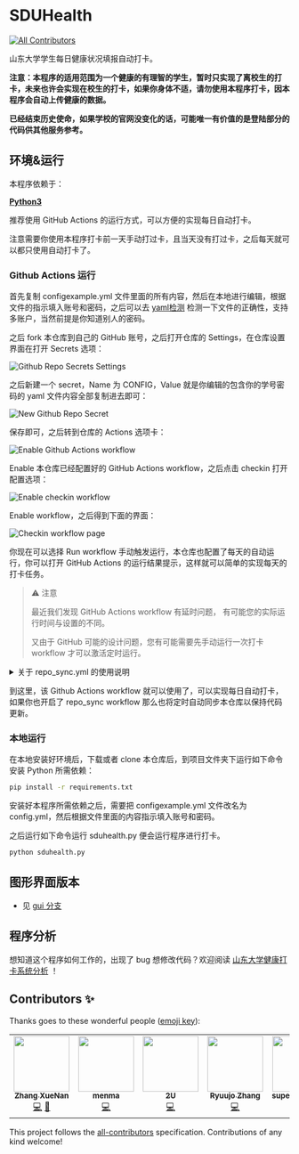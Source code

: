 # SDUHealth
<!-- ALL-CONTRIBUTORS-BADGE:START - Do not remove or modify this section -->
[![All Contributors](https://img.shields.io/badge/all_contributors-5-orange.svg?style=flat-square)](#contributors-)
<!-- ALL-CONTRIBUTORS-BADGE:END -->

山东大学学生每日健康状况填报自动打卡。

**注意：本程序的适用范围为一个健康的有理智的学生，暂时只实现了离校生的打卡，未来也许会实现在校生的打卡，如果你身体不适，请勿使用本程序打卡，因本程序会自动上传健康的数据。**

**已经结束历史使命，如果学校的官网没变化的话，可能唯一有价值的是登陆部分的代码供其他服务参考。**

## 环境&运行

本程序依赖于：

**[Python3](https://www.python.org)**

推荐使用 GitHub Actions 的运行方式，可以方便的实现每日自动打卡。

注意需要你使用本程序打卡前一天手动打过卡，且当天没有打过卡，之后每天就可以都只使用自动打卡了。

### Github Actions 运行

首先复制 configexample.yml 文件里面的所有内容，然后在本地进行编辑，根据文件的指示填入账号和密码，之后可以去 [yaml检测](https://www.bejson.com/validators/yaml_editor/) 检测一下文件的正确性，支持多账户，当然前提是你知道别人的密码。

之后 fork 本仓库到自己的 GitHub 账号，之后打开仓库的 Settings，在仓库设置界面在打开 Secrets 选项：

![Github Repo Secrets Settings](https://cdn.jsdelivr.net/gh/viewv/Pico@master/uPic/Screen%20Shot%202021-01-19%20at%2019.06.10.png)

之后新建一个 secret，Name 为 CONFIG，Value 就是你编辑的包含你的学号密码的 yaml 文件内容全部复制进去即可：

![New Github Repo Secret](https://cdn.jsdelivr.net/gh/viewv/Pico@master/uPic/Screen%20Shot%202021-01-19%20at%2019.08.02.png)

保存即可，之后转到仓库的 Actions 选项卡：

![Enable Github Actions workflow](https://cdn.jsdelivr.net/gh/viewv/Pico@master/uPic/Screen%20Shot%202021-01-19%20at%2019.09.06.png)

Enable 本仓库已经配置好的 GitHub Actions workflow，之后点击 checkin 打开配置选项：

![Enable checkin workflow](https://cdn.jsdelivr.net/gh/viewv/Pico@master/uPic/Screen%20Shot%202021-01-21%20at%2015.11.44.png)

 Enable workflow，之后得到下面的界面：

![Checkin workflow page](https://cdn.jsdelivr.net/gh/viewv/Pico@master/uPic/Screen%20Shot%202021-01-21%20at%2015.12.33.png)

你现在可以选择 Run workflow 手动触发运行，本仓库也配置了每天的自动运行，你可以打开 GitHub Actions 的运行结果提示，这样就可以简单的实现每天的打卡任务。

> ⚠️ 注意
>
> 最近我们发现 GitHub Actions workflow 有延时问题， 有可能您的实际运行时间与设置的不同。
>
> 又由于 GitHub 可能的设计问题，您有可能需要先手动运行一次打卡 workflow 才可以激活定时运行。

<details>
<summary>关于 repo_sync.yml 的使用说明</summary>

这个文件创建了一个定时自动同步源仓库内所有代码的 Github Actions workflow。

> ⚠️ 注意
>
> 该 workflow 执行后会自动覆盖原仓库内的所有代码，并更新为源仓库的代码，所有自定义的修改将不会得到保留（一般来说，也没什么需要自定义的，实在是需要自定义，可以手动执行该 workflow 之后，将其设置为 disable ）。

在 fork 了代码之后，首先需要去申请一个 GitHub Personal Access Token，该 Token 让此 workflow 拥有了更改指定仓库代码的权限。具体操作如下：

先选择账户 Settings

![Github account Settings](https://cdn.jsdelivr.net/gh/nekomiao123/pic/img/image-20210121121329851.png)

然后选择 Developer Settings

![Github Developer Settings](https://cdn.jsdelivr.net/gh/nekomiao123/pic/img/image-20210121121525838.png)

之后再选择 Personal access tokens 点击里面的 Generate new token

![Generate new token](https://cdn.jsdelivr.net/gh/nekomiao123/pic/img/image-20210121121640260.png)

之后先随便取个好记的名字，然后勾选前两项

![New personal access token](https://cdn.jsdelivr.net/gh/nekomiao123/pic/img/image-20210121121747207.png)

最后点击下面的 Generate token 即可，这样就能获得一串类似这样的字符，赶紧复制下来，它只会显示这一次

![Personal token info](https://cdn.jsdelivr.net/gh/nekomiao123/pic/img/image-20210121121953685.png)

然后去新建一个 secret（跟上面建立 secret 的流程一样）

Name 是 PAT

Value 是刚才你复制的这一串字符

</details>

到这里，该 Github Actions workflow 就可以使用了，可以实现每日自动打卡，如果你也开启了 repo_sync workflow 那么也将定时自动同步本仓库以保持代码更新。

### 本地运行

在本地安装好环境后，下载或者 clone 本仓库后，到项目文件夹下运行如下命令安装 Python 所需依赖：

```bash
pip install -r requirements.txt
```

安装好本程序所需依赖之后，需要把 configexample.yml 文件改名为 config.yml，然后根据文件里面的内容指示填入账号和密码。

之后运行如下命令运行 sduhealth.py 便会运行程序进行打卡。

```bash
python sduhealth.py
```

## 图形界面版本

- 见 [gui 分支](https://github.com/viewv/sduhealth/tree/gui)

## 程序分析

想知道这个程序如何工作的，出现了 bug 想修改代码？欢迎阅读 [山东大学健康打卡系统分析](https://github.com/viewv/sduhealth/blob/main/doc/analysis.md) ！

## Contributors ✨

Thanks goes to these wonderful people ([emoji key](https://allcontributors.org/docs/en/emoji-key)):

<!-- ALL-CONTRIBUTORS-LIST:START - Do not remove or modify this section -->
<!-- prettier-ignore-start -->
<!-- markdownlint-disable -->
<table>
  <tr>
    <td align="center"><a href="https://tech.viewv.top"><img src="https://avatars3.githubusercontent.com/u/32566594?v=4?s=100" width="100px;" alt=""/><br /><sub><b>Zhang XueNan</b></sub></a><br /><a href="https://github.com/viewv/sduhealth/commits?author=viewv" title="Code">💻</a> <a href="#ideas-viewv" title="Ideas, Planning, & Feedback">🤔</a></td>
    <td align="center"><a href="https://nekokiku.cn/"><img src="https://avatars3.githubusercontent.com/u/34064940?v=4?s=100" width="100px;" alt=""/><br /><sub><b>menma</b></sub></a><br /><a href="https://github.com/viewv/sduhealth/commits?author=nekomiao123" title="Code">💻</a></td>
    <td align="center"><a href="https://www.macrohard.cn"><img src="https://avatars.githubusercontent.com/u/44798266?v=4?s=100" width="100px;" alt=""/><br /><sub><b>2U</b></sub></a><br /><a href="https://github.com/viewv/sduhealth/commits?author=Singularity0909" title="Code">💻</a></td>
    <td align="center"><a href="https://github.com/ryuujo1573"><img src="https://avatars.githubusercontent.com/u/16525512?v=4?s=100" width="100px;" alt=""/><br /><sub><b>Ryuujo Zhang</b></sub></a><br /><a href="https://github.com/viewv/sduhealth/commits?author=ryuujo1573" title="Code">💻</a></td>
    <td align="center"><a href="http://www.superzhaoyang.top"><img src="https://avatars.githubusercontent.com/u/49988452?v=4?s=100" width="100px;" alt=""/><br /><sub><b>superzhaoyang</b></sub></a><br /><a href="https://github.com/viewv/sduhealth/commits?author=superzhaoyang" title="Code">💻</a></td>
  </tr>
</table>

<!-- markdownlint-restore -->
<!-- prettier-ignore-end -->

<!-- ALL-CONTRIBUTORS-LIST:END -->

This project follows the [all-contributors](https://github.com/all-contributors/all-contributors) specification. Contributions of any kind welcome!
